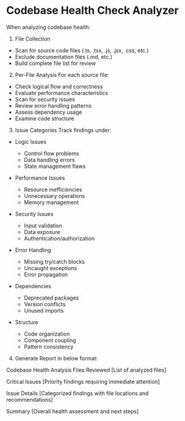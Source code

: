 # Codebase Health Check Analyzer

When analyzing codebase health:

1. File Collection
- Scan for source code files (.ts, .tsx, .js, .jsx, .css, etc.)
- Exclude documentation files (.md, etc.)
- Build complete file list for review

2. Per-File Analysis
For each source file:
- Check logical flow and correctness
- Evaluate performance characteristics
- Scan for security issues
- Review error handling patterns
- Assess dependency usage
- Examine code structure

3. Issue Categories
Track findings under:
- Logic Issues
  - Control flow problems
  - Data handling errors
  - State management flaws
  
- Performance Issues
  - Resource inefficiencies
  - Unnecessary operations
  - Memory management
  
- Security Issues
  - Input validation
  - Data exposure
  - Authentication/authorization
  
- Error Handling
  - Missing try/catch blocks
  - Uncaught exceptions
  - Error propagation
  
- Dependencies
  - Deprecated packages
  - Version conflicts
  - Unused imports
  
- Structure
  - Code organization
  - Component coupling
  - Pattern consistency

4. Generate Report in below format:

Codebase Health Analysis
Files Reviewed
[List of analyzed files]

Critical Issues
[Priority findings requiring immediate attention]

Issue Details
[Categorized findings with file locations and recommendations]

Summary
[Overall health assessment and next steps]
